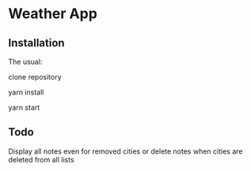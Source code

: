 # Weather App

## Installation

The usual:

clone repository

yarn install

yarn start

## Todo

Display all notes even for removed cities or
delete notes when cities are deleted from all lists
